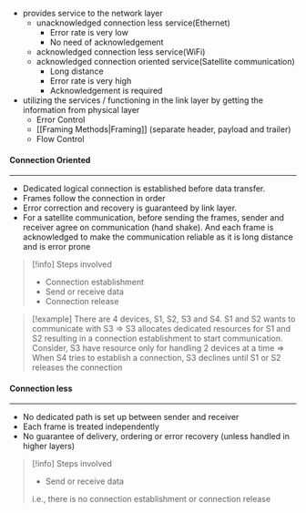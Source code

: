 - provides service to the network layer
	- unacknowledged connection less service(Ethernet)
		- Error rate is very low
		- No need of acknowledgement
	- acknowledged connection less service(WiFi)
	- acknowledged connection oriented service(Satellite communication)
		- Long distance
		- Error rate is very high
		- Acknowledgement is required
- utilizing the services / functioning in the link layer by getting the information from physical layer
	- Error Control
	- [[Framing Methods|Framing]] (separate header, payload and trailer)
	- Flow Control

#### Connection Oriented
---
- Dedicated logical connection is established before data transfer. 
- Frames follow the connection in order
- Error correction and recovery is guaranteed by link layer.
- For a satellite communication, before sending the frames, sender and receiver agree on communication (hand shake). And each frame is acknowledged to make the communication reliable as it is long distance and is error prone

>[!info]
>Steps involved
>- Connection establishment
>- Send or receive data
>- Connection release

>[!example]
>There are 4 devices, S1, S2, S3 and S4. S1 and S2 wants to communicate with S3 => S3 allocates dedicated resources for S1 and S2 resulting in a connection establishment to start communication. Consider, S3 have resource only for handling 2 devices at a time => When S4 tries to establish a connection, S3 declines until S1 or S2 releases the connection

#### Connection less
---
- No dedicated path is set up between sender and receiver
- Each frame is treated independently
- No guarantee of delivery, ordering or error recovery (unless handled in higher layers)

>[!info]
>Steps involved
>- Send or receive data
>  
>i.e., there is no connection establishment or connection release
